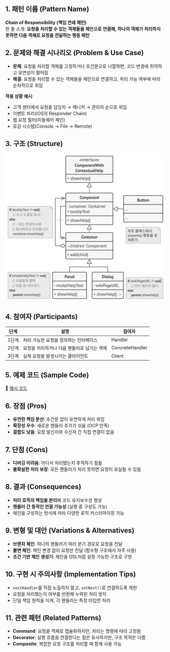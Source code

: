 <!-- pattern_name: Chain of Responsibility -->

## **1. 패턴 이름 (Pattern Name)**

**Chain of Responsibility (책임 연쇄 패턴)**  
한 줄 소개: **요청을 처리할 수 있는 객체들을 체인으로 연결해, 하나의 객체가 처리하지 못하면 다음 객체로 요청을 전달하는 행동 패턴**

## **2. 문제와 해결 시나리오 (Problem & Use Case)**

- **문제**: 요청을 처리할 객체를 고정하거나 조건문으로 나열하면, 코드 변경에 취약하고 유연성이 떨어짐  
- **해결**: 요청을 처리할 수 있는 객체들을 체인으로 연결하고, 처리 가능 여부에 따라 순차적으로 위임

**적용 상황 예시**:
- 고객 센터에서 요청을 담당자 → 매니저 → 관리자 순으로 위임  
- 이벤트 처리(iOS의 Responder Chain)  
- 웹 요청 필터(미들웨어 체인)  
- 로깅 시스템(Console → File → Remote)

## **3. 구조 (Structure)**

![책임 연쇄 구조](https://github.com/hyunwook13/Pattern/blob/main/assets/chain_of_responsibility.jpeg)

## **4. 참여자 (Participants)**

단계   | 설명                                        | 참여자  
--------|---------------------------------------------|------------------  
1단계  | 처리 가능한 요청을 정의하는 인터페이스         | Handler  
2단계  | 요청을 처리하거나 다음 핸들러로 넘기는 객체     | ConcreteHandler  
3단계  | 실제 요청을 발생시키는 클라이언트               | Client

## **5. 예제 코드 (Sample Code)**

🔗 [예시 코드](https://github.com/hyunwook13/Pattern/tree/main/Example/ChainOfResponsibility)

## **6. 장점 (Pros)**

- **유연한 책임 분산**: 조건문 없이 유연하게 처리 위임  
- **확장성 우수**: 새로운 핸들러 추가가 쉬움 (OCP 만족)  
- **결합도 낮음**: 요청 발신자와 수신자 간 직접 연결이 없음

## **7. 단점 (Cons)**

- **디버깅 어려움**: 어디서 처리됐는지 추적하기 힘듦  
- **불확실한 처리 보장**: 모든 핸들러가 처리 못하면 요청이 유실될 수 있음

## **8. 결과 (Consequences)**

- **처리 로직의 책임을 분리**해 코드 유지보수성 향상  
- **핸들러 간 동적인 연결 가능성** (실행 중 구성도 가능)  
- 체인을 구성하는 방식에 따라 다양한 로직 커스터마이징 가능

## **9. 변형 및 대안 (Variations & Alternatives)**

- **브랜치 체인**: 하나의 핸들러가 여러 분기 경로로 요청을 전달  
- **불변 체인**: 체인 변경 없이 요청만 전달 (함수형 구조에서 자주 사용)  
- **조건 기반 체인 생성기**: 체인을 DSL처럼 설정 가능한 구조로 구현

## **10. 구현 시 주의사항 (Implementation Tips)**

- `nextHandler`를 직접 노출하지 말고, `setNext()`로 연결하도록 제한  
- 요청을 처리했는지 여부를 반환해 누락된 처리 방지  
- 단일 책임 원칙을 지켜, 각 핸들러는 특정 타입만 처리

## **11. 관련 패턴 (Related Patterns)**

- **Command**: 요청을 객체로 캡슐화하지만, 처리는 명령에 따라 고정됨  
- **Decorator**: 실행 흐름을 연결한다는 점은 유사하지만, 구조 목적은 다름  
- **Composite**: 복잡한 요청 구조를 처리할 때 함께 사용 가능
